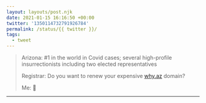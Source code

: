 ```yaml
---
layout: layouts/post.njk
date: 2021-01-15 16:16:50 +00:00
twitter: '1350114732791926784'
permalink: /status/{{ twitter }}/
tags: 
  - tweet
---
```


> Arizona: #1 in the world in Covid cases; several high-profile insurrectionists including two elected representatives
> 
> Registrar: Do you want to renew your expensive [why.az](https://why.az) domain?
> 
> Me: 😬

---
